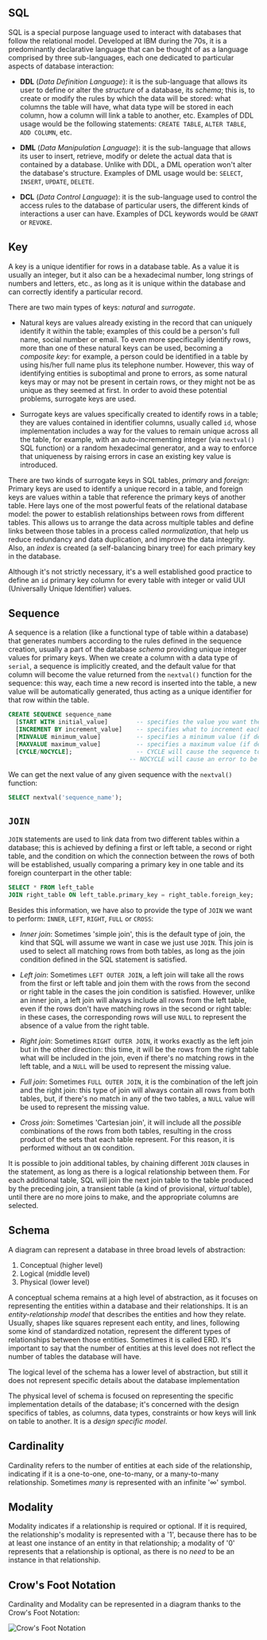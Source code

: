 ## SQL

SQL is a special purpose language used to interact with databases that follow the relational model. Developed at IBM during the 70s, it is a predominantly declarative language that can be thought of as a language comprised by three sub-languages, each one dedicated to particular aspects of database interaction:

-  **DDL** (_Data Definition Language_): it is the sub-language that allows its user to define or alter the _structure_ of a database, its _schema_; this is, to create or modify the rules by which the data will be stored: what columns the table will have, what data type will be stored in each column, how a column will link a table to another, etc. Examples of DDL usage would be the following statements: `CREATE TABLE`, `ALTER TABLE`, `ADD COLUMN`, etc.

- **DML** (_Data Manipulation Language_): it is the sub-language that allows its user to insert, retrieve, modify or delete the actual data that is contained by a database. Unlike with DDL, a DML operation won't alter the database's structure. Examples of DML usage would be: `SELECT`, `INSERT`, `UPDATE`, `DELETE`.

- **DCL** (_Data Control Language_): it is the sub-language used to control the access rules to the database of particular users, the different kinds of interactions a user can have. Examples of DCL keywords would be `GRANT` or `REVOKE`.

## Key

A key is a unique identifier for rows in a database table. As a value it is usually an integer, but it also can be a hexadecimal number, long strings of numbers and letters, etc., as long as it is unique within the database and can correctly identify a particular record.

There are two main types of keys: _natural_ and _surrogate_. 

- Natural keys are values already existing in the record that can uniquely identify it within the table; examples of this could be a person's full name, social number or email. To even more specifically identify rows, more than one of these natural keys can be used, becoming a _composite key_: for example, a person could be identified in a table by using his/her full name plus its telephone number. However, this way of identifying entities is suboptimal and prone to errors, as some natural keys may or may not be present in certain rows, or they might not be as unique as they seemed at first. In order to avoid these potential problems, surrogate keys are used.

- Surrogate keys are values specifically created to identify rows in a table; they are values contained in identifier columns, usually called `id`, whose implementation includes a way for the values to remain unique across all the table, for example, with an auto-incrementing integer (via `nextval()` SQL function) or a random hexadecimal generator, and a way to enforce that uniqueness by raising errors in case an existing key value is introduced. 

There are two kinds of surrogate keys in SQL tables, _primary_ and _foreign_: Primary keys are used to identify a unique record in a table, and foreign keys are values within a table that reference the primary keys of another table. Here lays one of the most powerful feats of the relational database model: the power to establish relationships between rows from different tables. This allows us to arrange the data across multiple tables and define links between those tables in a process called _normalization_, that help us reduce redundancy and data duplication, and improve the data integrity. Also, an _index_ is created (a self-balancing binary tree) for each primary key in the database.

Although it's not strictly necessary, it's a well established good practice to define an `id` primary key column for every table with integer or valid UUI (Universally Unique Identifier) values.

## Sequence

A sequence is a relation (like a functional type of table within a database) that generates numbers according to the rules defined in the sequence creation, usually a part of the database _schema_ providing unique integer values for primary keys. When we create a column with a data type of `serial`, a sequence is implicitly created, and the default value for that column will become the value returned from the `nextval()` function for the sequence: this way, each time a new record is inserted into the table, a new value will be automatically generated, thus acting as a unique identifier for that row within the table. 

```sql
CREATE SEQUENCE sequence_name
  [START WITH initial_value]        -- specifies the value you want the sequence to start at
  [INCREMENT BY increment_value]    -- specifies what to increment each sequence value by to get the next one
  [MINVALUE minimum_value]          -- specifies a minimum value (if desired)
  [MAXVALUE maximum_value]          -- specifies a maximum value (if desired)
  [CYCLE/NOCYCLE];                  -- CYCLE will cause the sequence to restart if it reaches a limit
                                  -- NOCYCLE will cause an error to be thrown if the limit is reached
```

We can get the next value of any given sequence with the `nextval()` function:

```sql
SELECT nextval('sequence_name');
```

## `JOIN`

`JOIN` statements are used to link data from two different tables within a database; this is achieved by defining a first or left table, a second or right table, and the condition on which the connection between the rows of both will be established, usually comparing a primary key in one table and its foreign counterpart in the other table:

```sql
SELECT * FROM left_table
JOIN right_table ON left_table.primary_key = right_table.foreign_key;
```

Besides this information, we have also to provide the type of `JOIN` we want to perform: `INNER`, `LEFT`, `RIGHT`, `FULL` or `CROSS`:

- _Inner join_: Sometimes 'simple join', this is the default type of join, the kind that SQL will assume we want in case we just use `JOIN`. This join is used to select all matching rows from both tables, as long as the join condition defined in the SQL statement is satisfied.

- _Left join_: Sometimes `LEFT OUTER JOIN`, a left join will take all the rows from the first or left table and join them with the rows from the second or right table in the cases the join condition is satisfied. However, unlike an inner join, a left join will always include all rows from the left table, even if the rows don't have matching rows in the second or right table: in these cases, the corresponding rows will use `NULL` to represent the absence of a value from the right table.

- _Right join_: Sometimes `RIGHT OUTER JOIN`, it works exactly as the left join but in the other direction: this time, it will be the rows from the right table what will be included in the join, even if there's no matching rows in the left table, and a `NULL` will be used to represent the missing value.

- _Full join_: Sometimes `FULL OUTER JOIN`, it is the combination of the left join and the right join: this type of join will always contain all rows from both tables, but, if there's no match in any of the two tables, a `NULL` value will be used to represent the missing value.

- _Cross join_: Sometimes 'Cartesian join', it will include all the _possible_ combinations of the rows from both tables, resulting in the cross product of the sets that each table represent. For this reason, it is performed without an `ON` condition.

It is possible to join additional tables, by chaining different `JOIN` clauses in the statement, as long as there is a logical relationship between them. For each additional table, SQL will join the next join table to the table produced by the preceding join, a transient table (a kind of provisional, _virtual_ table), until there are no more joins to make, and the appropriate columns are selected.

## Schema

A diagram can represent a database in three broad levels of abstraction:

1. Conceptual (higher level)
2. Logical (middle level)
3. Physical (lower level)

A conceptual schema remains at a high level of abstraction, as it focuses on representing the entities within a database and their relationships. It is an _entity-relationship model_ that describes the entities and how they relate. Usually, shapes like squares represent each entity, and lines, following some kind of standardized notation, represent the different types of relationships between those entities. Sometimes it is called ERD. It's important to say that the number of entities at this level does not reflect the number of tables the database will have.

The logical level of the schema has a lower level of abstraction, but still it does not represent specific details about the database implementation

The physical level of schema is focused on representing the specific implementation details of the database; it's concerned with the design specifics of tables, as columns, data types, constraints or how keys will link on table to another. It is a _design specific model_.

## Cardinality

Cardinality refers to the number of entities at each side of the relationship, indicating if it is a one-to-one, one-to-many, or a many-to-many relationship. Sometimes _many_ is represented with an infinite '∞' symbol.

## Modality 

Modality indicates if a relationship is required or optional. If it is required, the relationship's modality is represented with a '1', because there has to be at least one instance of an entity in that relationship; a modality of '0' represents that a relationship is optional, as there is no _need_ to be an instance in that relationship.

## Crow's Foot Notation

Cardinality and Modality can be represented in a diagram thanks to the Crow's Foot Notation:

![Crow's Foot Notation]()